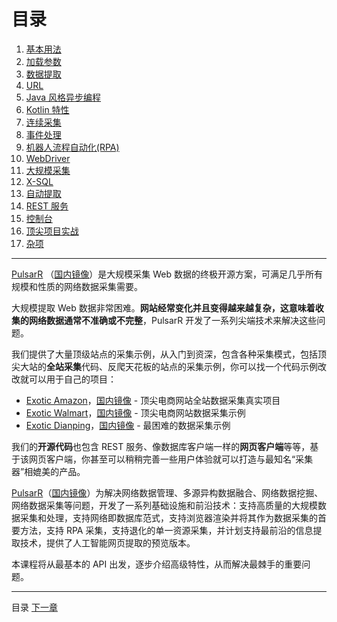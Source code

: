 目录
=

1. [基本用法](2基本用法.md)
2. [加载参数](3加载参数.md)
3. [数据提取](4数据提取.md)
4. [URL](5URL.md)
5. [Java 风格异步编程](6Java风格异步编程.md)
6. [Kotlin 特性](7Kotlin特性.md)
7. [连续采集](8连续采集.md) 
8. [事件处理](9事件处理.md)
9. [机器人流程自动化(RPA)](10机器人流程自动化RPA.md)
10. [WebDriver](11WebDriver.md)
11. [大规模采集](12大规模采集.md)
12. [X-SQL](13X-SQL.md)
13. [自动提取](14自动提取.md)
14. [REST 服务](15REST服务.md)
15. [控制台](16控制台.md)
16. [顶尖项目实战](17顶尖项目实战.md)
17. [杂项](18杂项.md)

------

[PulsarR](https://github.com/platonai/pulsarr) （[国内镜像](https://gitee.com/platonai_galaxyeye/pulsarr)）是大规模采集 Web 数据的终极开源方案，可满足几乎所有规模和性质的网络数据采集需要。

大规模提取 Web 数据非常困难。**网站经常变化并且变得越来越复杂，这意味着收集的网络数据通常不准确或不完整**，PulsarR 开发了一系列尖端技术来解决这些问题。

我们提供了大量顶级站点的采集示例，从入门到资深，包含各种采集模式，包括顶尖大站的**全站采集**代码、反爬天花板的站点的采集示例，你可以找一个代码示例改改就可以用于自己的项目：

- [Exotic Amazon](https://github.com/platonai/exotic-amazon)，[国内镜像](https://gitee.com/platonai_galaxyeye/exotic-amazon) - 顶尖电商网站全站数据采集真实项目
- [Exotic Walmart](https://github.com/platonai/exotic/tree/main/exotic-app/exotic-OCR-examples/src/main/kotlin/ai/platon/exotic/examples/sites/walmart)，[国内镜像](https://gitee.com/platonai_galaxyeye/exotic/tree/main/exotic-app/exotic-OCR-examples/src/main/kotlin/ai/platon/exotic/examples/sites/walmart) - 顶尖电商网站数据采集示例
- [Exotic Dianping](https://github.com/platonai/exotic/tree/main/exotic-app/exotic-OCR-examples/src/main/kotlin/ai/platon/exotic/examples/sites/food/dianping)，[国内镜像](https://gitee.com/platonai_galaxyeye/exotic/tree/main/exotic-app/exotic-OCR-examples/src/main/kotlin/ai/platon/exotic/examples/sites/food/dianping) - 最困难的数据采集示例

我们的**开源代码**也包含 REST 服务、像数据库客户端一样的**网页客户端**等等，基于该网页客户端，你甚至可以稍稍完善一些用户体验就可以打造与最知名“采集器”相媲美的产品。

[PulsarR](https://github.com/platonai/pulsarr)（[国内镜像](https://gitee.com/platonai_galaxyeye/pulsarr)）为解决网络数据管理、多源异构数据融合、网络数据挖掘、网络数据采集等问题，开发了一系列基础设施和前沿技术：支持高质量的大规模数据采集和处理，支持网络即数据库范式，支持浏览器渲染并将其作为数据采集的首要方法，支持 RPA 采集，支持退化的单一资源采集，并计划支持最前沿的信息提取技术，提供了人工智能网页提取的预览版本。

本课程将从最基本的 API 出发，逐步介绍高级特性，从而解决最棘手的重要问题。

------

目录 [下一章](3加载参数.md)
